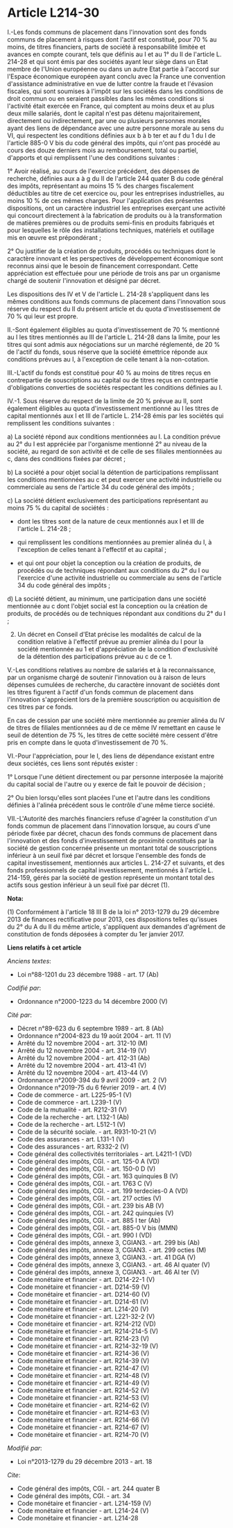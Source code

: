 # Article L214-30

I.-Les fonds communs de placement dans l'innovation sont des fonds communs de placement à risques dont l'actif est constitué,
pour 70 % au moins, de titres financiers, parts de société à responsabilité limitée et avances en compte courant, tels que
définis au I et au 1° du II de l'article L. 214-28 et qui sont émis par des sociétés ayant leur siège dans un Etat membre de
l'Union européenne ou dans un autre Etat partie à l'accord sur l'Espace économique européen ayant conclu avec la France une
convention d'assistance administrative en vue de lutter contre la fraude et l'évasion fiscales, qui sont soumises à l'impôt
sur les sociétés dans les conditions de droit commun ou en seraient passibles dans les mêmes conditions si l'activité était
exercée en France, qui comptent au moins deux et au plus deux mille salariés, dont le capital n'est pas détenu
majoritairement, directement ou indirectement, par une ou plusieurs personnes morales ayant des liens de dépendance avec une
autre personne morale au sens du VI, qui respectent les conditions définies aux b à b ter et au f du 1 du I de l'article
885-0 V bis du code général des impôts, qui n'ont pas procédé au cours des douze derniers mois au remboursement, total ou
partiel, d'apports et qui remplissent l'une des conditions suivantes : 

1° Avoir réalisé, au cours de l'exercice précédent, des dépenses de recherche, définies aux a à g du II de l'article 244
quater B du code général des impôts, représentant au moins 15 % des charges fiscalement déductibles au titre de cet exercice
ou, pour les entreprises industrielles, au moins 10 % de ces mêmes charges. Pour l'application des présentes dispositions,
ont un caractère industriel les entreprises exerçant une activité qui concourt directement à la fabrication de produits ou à
la transformation de matières premières ou de produits semi-finis en produits fabriqués et pour lesquelles le rôle des
installations techniques, matériels et outillage mis en œuvre est prépondérant ; 

2° Ou justifier de la création de produits, procédés ou techniques dont le caractère innovant et les perspectives de
développement économique sont reconnus ainsi que le besoin de financement correspondant. Cette appréciation est effectuée
pour une période de trois ans par un organisme chargé de soutenir l'innovation et désigné par décret. 

Les dispositions des IV et V de l'article L. 214-28 s'appliquent dans les mêmes conditions aux fonds communs de placement
dans l'innovation sous réserve du respect du II du présent article et du quota d'investissement de 70 % qui leur est propre. 

II.-Sont également éligibles au quota d'investissement de 70 % mentionné au I les titres mentionnés au III de l'article L.
214-28 dans la limite, pour les titres qui sont admis aux négociations sur un marché réglementé, de 20 % de l'actif du fonds,
sous réserve que la société émettrice réponde aux conditions prévues au I, à l'exception de celle tenant à la non-cotation. 

III.-L'actif du fonds est constitué pour 40 % au moins de titres reçus en contrepartie de souscriptions au capital ou de
titres reçus en contrepartie d'obligations converties de sociétés respectant les conditions définies au I. 

IV.-1. Sous réserve du respect de la limite de 20 % prévue au II, sont également éligibles au quota d'investissement
mentionné au I les titres de capital mentionnés aux I et III de l'article L. 214-28 émis par les sociétés qui remplissent les
conditions suivantes : 

a) La société répond aux conditions mentionnées au I. La condition prévue au 2° du I est appréciée par l'organisme mentionné
2° au niveau de la société, au regard de son activité et de celle de ses filiales mentionnées au c, dans des conditions
fixées par décret ; 

b) La société a pour objet social la détention de participations remplissant les conditions mentionnées au c et peut exercer
une activité industrielle ou commerciale au sens de l'article 34 du code général des impôts ; 

c) La société détient exclusivement des participations représentant au moins 75 % du capital de sociétés :

- dont les titres sont de la nature de ceux mentionnés aux I et III de l'article L. 214-28 ;

- qui remplissent les conditions mentionnées au premier alinéa du I, à l'exception de celles tenant à l'effectif et au
capital ;

- et qui ont pour objet la conception ou la création de produits, de procédés ou de techniques répondant aux conditions du 2°
du I ou l'exercice d'une activité industrielle ou commerciale au sens de l'article 34 du code général des impôts ; 

d) La société détient, au minimum, une participation dans une société mentionnée au c dont l'objet social est la conception
ou la création de produits, de procédés ou de techniques répondant aux conditions du 2° du I ; 

2. Un décret en Conseil d'Etat précise les modalités de calcul de la condition relative à l'effectif prévue au premier alinéa
du I pour la société mentionnée au 1 et d'appréciation de la condition d'exclusivité de la détention des participations
prévue au c de ce 1. 

V.-Les conditions relatives au nombre de salariés et à la reconnaissance, par un organisme chargé de soutenir l'innovation ou
à raison de leurs dépenses cumulées de recherche, du caractère innovant de sociétés dont les titres figurent à l'actif d'un
fonds commun de placement dans l'innovation s'apprécient lors de la première souscription ou acquisition de ces titres par ce
fonds. 

En cas de cession par une société mère mentionnée au premier alinéa du IV de titres de filiales mentionnées au d de ce même
IV remettant en cause le seuil de détention de 75 %, les titres de cette société mère cessent d'être pris en compte dans le
quota d'investissement de 70 %. 

VI.-Pour l'appréciation, pour le I, des liens de dépendance existant entre deux sociétés, ces liens sont réputés exister : 

1° Lorsque l'une détient directement ou par personne interposée la majorité du capital social de l'autre ou y exerce de fait
le pouvoir de décision ; 

2° Ou bien lorsqu'elles sont placées l'une et l'autre dans les conditions définies à l'alinéa précédent sous le contrôle
d'une même tierce société. 

VII.-L'Autorité des marchés financiers refuse d'agréer la constitution d'un fonds commun de placement dans l'innovation
lorsque, au cours d'une période fixée par décret, chacun des fonds communs de placement dans l'innovation et des fonds
d'investissement de proximité constitués par la société de gestion concernée présente un montant total de souscriptions
inférieur à un seuil fixé par décret et lorsque l'ensemble des fonds de capital investissement, mentionnés aux articles L.
214-27 et suivants, et des fonds professionnels de capital investissement, mentionnés à l'article L. 214-159, gérés par la
société de gestion représente un montant total des actifs sous gestion inférieur à un seuil fixé par décret (1).

**Nota:**

(1) Conformément à l'article 18 III B de la loi n° 2013-1279 du 29 décembre 2013 de finances rectificative pour 2013, ces
dispositions telles qu'issues du 2° du A du II du même article, s'appliquent aux demandes d'agrément de constitution de fonds
déposées à compter du 1er janvier 2017.

**Liens relatifs à cet article**

_Anciens textes_:

  - Loi n°88-1201 du 23 décembre 1988 - art. 17 (Ab)

_Codifié par_:

  - Ordonnance n°2000-1223 du 14 décembre 2000 (V)

_Cité par_:

  - Décret n°89-623 du 6 septembre 1989 - art. 8 (Ab)
  - Ordonnance n°2004-823 du 19 août 2004 - art. 11 (V)
  - Arrêté du 12 novembre 2004 - art. 312-10 (M)
  - Arrêté du 12 novembre 2004 - art. 314-19 (V)
  - Arrêté du 12 novembre 2004 - art. 412-31 (Ab)
  - Arrêté du 12 novembre 2004 - art. 413-41 (V)
  - Arrêté du 12 novembre 2004 - art. 413-44 (V)
  - Ordonnance n°2009-394 du 9 avril 2009 - art. 2 (V)
  - Ordonnance n°2019-75 du 6 février 2019 - art. 4 (V)
  - Code de commerce - art. L225-95-1 (V)
  - Code de commerce - art. L239-1 (V)
  - Code de la mutualité - art. R212-31 (V)
  - Code de la recherche - art. L132-1 (Ab)
  - Code de la recherche - art. L512-1 (V)
  - Code de la sécurité sociale. - art. R931-10-21 (V)
  - Code des assurances - art. L131-1 (V)
  - Code des assurances - art. R332-2 (V)
  - Code général des collectivités territoriales - art. L4211-1 (VD)
  - Code général des impôts, CGI. - art. 125-0 A (VD)
  - Code général des impôts, CGI. - art. 150-0 D (V)
  - Code général des impôts, CGI. - art. 163 quinquies B (V)
  - Code général des impôts, CGI. - art. 1763 C (V)
  - Code général des impôts, CGI. - art. 199 terdecies-0 A (VD)
  - Code général des impôts, CGI. - art. 217 octies (V)
  - Code général des impôts, CGI. - art. 239 bis AB (V)
  - Code général des impôts, CGI. - art. 242 quinquies (V)
  - Code général des impôts, CGI. - art. 885 I ter (Ab)
  - Code général des impôts, CGI. - art. 885-0 V bis (MMN)
  - Code général des impôts, CGI. - art. 990 I (VD)
  - Code général des impôts, annexe 3, CGIAN3. - art. 299 bis (Ab)
  - Code général des impôts, annexe 3, CGIAN3. - art. 299 octies (M)
  - Code général des impôts, annexe 3, CGIAN3. - art. 41 DGA (V)
  - Code général des impôts, annexe 3, CGIAN3. - art. 46 AI quater (V)
  - Code général des impôts, annexe 3, CGIAN3. - art. 46 AI ter (V)
  - Code monétaire et financier - art. D214-22-1 (V)
  - Code monétaire et financier - art. D214-59 (V)
  - Code monétaire et financier - art. D214-60 (V)
  - Code monétaire et financier - art. D214-61 (V)
  - Code monétaire et financier - art. L214-20 (V)
  - Code monétaire et financier - art. L221-32-2 (V)
  - Code monétaire et financier - art. R214-212 (VD)
  - Code monétaire et financier - art. R214-214-5 (V)
  - Code monétaire et financier - art. R214-23 (V)
  - Code monétaire et financier - art. R214-32-19 (V)
  - Code monétaire et financier - art. R214-36 (V)
  - Code monétaire et financier - art. R214-39 (V)
  - Code monétaire et financier - art. R214-47 (V)
  - Code monétaire et financier - art. R214-48 (V)
  - Code monétaire et financier - art. R214-49 (V)
  - Code monétaire et financier - art. R214-52 (V)
  - Code monétaire et financier - art. R214-53 (V)
  - Code monétaire et financier - art. R214-62 (V)
  - Code monétaire et financier - art. R214-63 (V)
  - Code monétaire et financier - art. R214-66 (V)
  - Code monétaire et financier - art. R214-67 (V)
  - Code monétaire et financier - art. R214-70 (V)

_Modifié par_:

  - Loi n°2013-1279 du 29 décembre 2013 - art. 18

_Cite_:

  - Code général des impôts, CGI. - art. 244 quater B
  - Code général des impôts, CGI. - art. 34
  - Code monétaire et financier - art. L214-159 (V)
  - Code monétaire et financier - art. L214-24 (V)
  - Code monétaire et financier - art. L214-28
